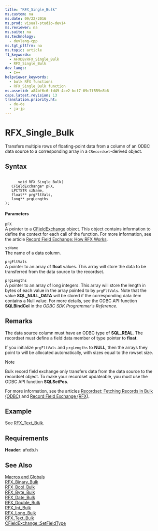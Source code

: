 ```yaml
---
title: "RFX_Single_Bulk"
ms.custom: na
ms.date: 09/22/2016
ms.prod: visual-studio-dev14
ms.reviewer: na
ms.suite: na
ms.technology: 
  - devlang-cpp
ms.tgt_pltfrm: na
ms.topic: article
f1_keywords: 
  - AFXDB/RFX_Single_Bulk
  - RFX_Single_Bulk
dev_langs: 
  - C++
helpviewer_keywords: 
  - bulk RFX functions
  - RFX_Single_Bulk function
ms.assetid: a84bf6c6-fd49-4ce2-bcf7-09c7f559e8b6
caps.latest.revision: 13
translation.priority.ht: 
  - de-de
  - ja-jp
---
```

# RFX_Single_Bulk
Transfers multiple rows of floating-point data from a column of an ODBC data source to a corresponding array in a `CRecordset`-derived object.  
  
## Syntax  
  
```  
  
      void RFX_Single_Bulk(  
   CFieldExchange* pFX,  
   LPCTSTR szName,  
   float** prgFltVals,  
   long** prgLengths   
);  
```  
  
#### Parameters  
 `pFX`  
 A pointer to a [CFieldExchange](../vs140/cfieldexchange-class.md) object. This object contains information to define the context for each call of the function. For more information, see the article [Record Field Exchange: How RFX Works](../vs140/record-field-exchange--how-rfx-works.md).  
  
 `szName`  
 The name of a data column.  
  
 `prgFltVals`  
 A pointer to an array of **float** values. This array will store the data to be transferred from the data source to the recordset.  
  
 `prgLengths`  
 A pointer to an array of long integers. This array will store the length in bytes of each value in the array pointed to by `prgFltVals`. Note that the value **SQL_NULL_DATA** will be stored if the corresponding data item contains a Null value. For more details, see the ODBC API function **SQLBindCol** in the *ODBC SDK Programmer's Reference*.  
  
## Remarks  
 The data source column must have an ODBC type of **SQL_REAL**. The recordset must define a field data member of type pointer to **float**.  
  
 If you initialize `prgFltVals` and `prgLengths` to **NULL**, then the arrays they point to will be allocated automatically, with sizes equal to the rowset size.  
  
> [!NOTE]
>  Bulk record field exchange only transfers data from the data source to the recordset object. To make your recordset updateable, you must use the ODBC API function **SQLSetPos**.  
  
 For more information, see the articles [Recordset: Fetching Records in Bulk (ODBC)](../vs140/recordset--fetching-records-in-bulk--odbc-.md) and [Record Field Exchange (RFX)](../vs140/record-field-exchange--rfx-.md).  
  
## Example  
 See [RFX_Text_Bulk](../vs140/rfx_text_bulk.md).  
  
## Requirements  
 **Header:** afxdb.h  
  
## See Also  
 [Macros and Globals](../vs140/mfc-macros-and-globals.md)   
 [RFX_Binary_Bulk](../vs140/rfx_binary_bulk.md)   
 [RFX_Bool_Bulk](../vs140/rfx_bool_bulk.md)   
 [RFX_Byte_Bulk](../vs140/rfx_byte_bulk.md)   
 [RFX_Date_Bulk](../vs140/rfx_date_bulk.md)   
 [RFX_Double_Bulk](../vs140/rfx_double_bulk.md)   
 [RFX_Int_Bulk](../vs140/rfx_int_bulk.md)   
 [RFX_Long_Bulk](../vs140/rfx_long_bulk.md)   
 [RFX_Text_Bulk](../vs140/rfx_text_bulk.md)   
 [CFieldExchange::SetFieldType](../vs140/cfieldexchange--setfieldtype.md)